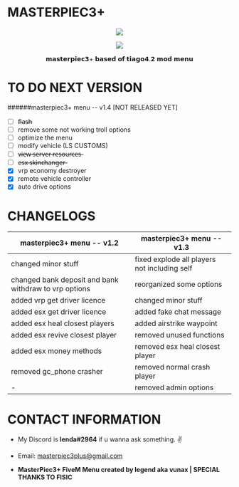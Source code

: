 # MASTERPIEC3+

<p align="center">
	<img src="https://i.postimg.cc/prz11dzH/m3.png">
</p>

<p align="center">
	<img src="https://i.imgur.com/7hVUKWZ.png">
</p>
<p align="center">
	𝗺𝗮𝘀𝘁𝗲𝗿𝗽𝗶𝗲𝗰𝟯+ 𝗯𝗮𝘀𝗲𝗱 𝗼𝗳 𝘁𝗶𝗮𝗴𝗼𝟰.𝟮 𝗺𝗼𝗱 𝗺𝗲𝗻𝘂	
</p>


# TO DO NEXT VERSION

######masterpiec3+ menu -- v1.4 [NOT RELEASED YET]

- [ ] f̶l̶a̶s̶h̶
- [ ] remove some not working troll options
- [ ] optimize the menu
- [ ] modify vehicle (LS CUSTOMS)
- [ ] v̶i̶e̶w̶ ̶s̶e̶r̶v̶e̶r̶ ̶r̶e̶s̶o̶u̶r̶c̶e̶s̶
- [ ] e̶s̶x̶ ̶s̶k̶i̶n̶c̶h̶a̶n̶g̶e̶r̶
- [x] vrp economy destroyer
- [x] remote vehicle controller
- [x] auto drive options

# CHANGELOGS

**masterpiec3+ menu -- v1.2** | **masterpiec3+ menu -- v1.3**
------------ | -------------
changed minor stuff | fixed explode all players not including self
changed bank deposit and bank withdraw to vrp options | reorganized some options
added vrp get driver licence | changed minor stuff
added esx get driver licence | added fake chat message
added esx heal closest players | added airstrike waypoint
added esx revive closest player | removed unused functions
added esx money methods | removed esx heal closest player
removed gc_phone crasher | removed normal crash player
-| removed admin options

# CONTACT INFORMATION
- My Discord is **lenda#2964** if u wanna ask something. ✌️

- Email: masterpiec3plus@gmail.com

- **MasterPiec3+ FiveM Menu created by legend aka vunax | SPECIAL THANKS TO FISIC**
